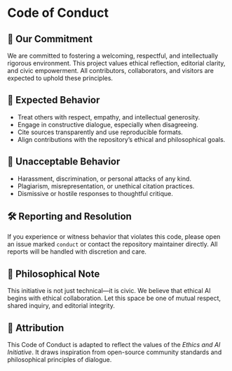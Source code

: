# Code of Conduct

## 🌱 Our Commitment

We are committed to fostering a welcoming, respectful, and intellectually rigorous environment. This project values ethical reflection, editorial clarity, and civic empowerment. All contributors, collaborators, and visitors are expected to uphold these principles.

## 🤝 Expected Behavior

- Treat others with respect, empathy, and intellectual generosity.
- Engage in constructive dialogue, especially when disagreeing.
- Cite sources transparently and use reproducible formats.
- Align contributions with the repository’s ethical and philosophical goals.

## 🚫 Unacceptable Behavior

- Harassment, discrimination, or personal attacks of any kind.
- Plagiarism, misrepresentation, or unethical citation practices.
- Dismissive or hostile responses to thoughtful critique.

## 🛠️ Reporting and Resolution

If you experience or witness behavior that violates this code, please open an issue marked `conduct` or contact the repository maintainer directly. All reports will be handled with discretion and care.

## 🧠 Philosophical Note

This initiative is not just technical—it is civic. We believe that ethical AI begins with ethical collaboration. Let this space be one of mutual respect, shared inquiry, and editorial integrity.

## 📜 Attribution

This Code of Conduct is adapted to reflect the values of the *Ethics and AI Initiative*. It draws inspiration from open-source community standards and philosophical principles of dialogue.
